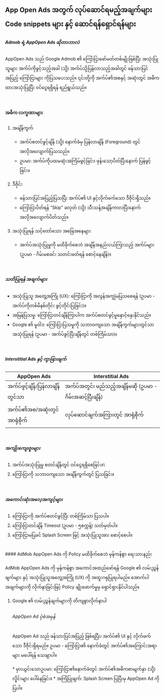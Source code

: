 ## App Open Ads အတွက် လုပ်ဆောင်ရမည့်အချက်များ Code snippets များ နှင့် ဆောင်ရန်ရှောင်ရန်များ

##### Admob ရဲ့ AppOpen Ads ဆိုတာဘာလဲ
<p>AppOpen Ads သည် Google Admob ၏ ကြော်ငြာဖော်မတ်တစ်မျိုးဖြစ်ပြီး အသုံးပြုသူများ အက်ပ်ကိုဖွင့်သည့်အခါ (သို့) အက်ပ်သို့ပြန်လာသည့်အခါတွင် ဖန်သားပြင်အပြည့် ကြော်ငြာများ ကိုပြသပေးသည်။ ၎င်းတို့ကို အက်ပ်၏အစနှင့် အဆုံးတွင် အဓိကထားအသုံးပြုပြီး ဝင်ငွေရရှိရန် ရည်ရွယ်သည်။</p>

<br>

#### အဓိက လက္ခဏာများ
1. အချိန်ကွက်
    * အက်ပ်စတင်ဖွင့်ချိန် (သို့) နောက်ခံမှ ပြန်လာချိန် (Foreground) တွင် အလိုအလျောက်ပြသသည်။
    * ဥပမာ: အက်ပ်ကိုပထမဆုံးအကြိမ်ဖွင့်ခြင်း၊ ဖုန်းသော့ပိတ်ပြီးနောက် ပြန်ဖွင့်ခြင်း။

2. ဒီဇိုင်း
    * ဖန်သားပြင်အပြည့်ပြသပြီး အက်ပ်၏ UI နှင့်လိုက်ဖက်သော ဒီဇိုင်းရှိသည်။
    * ကြော်ငြာပိတ်ရန် "Skip" ခလုတ် (သို့) သီးသန့်အချိန်ကာလပြီးနောက် အလိုအလျောက်ပိတ်သည်။
3. အသုံးပြုရန် သင့်တော်သော အခြေအနေများ
    * အက်ပ်အသုံးပြုမှုကို မထိခိုက်စေဘဲ အချိန်အနည်းငယ်ကြာသည့် အက်ပ်များ (ဥပမာ - ဂိမ်းမစခင်၊ သတင်းဖတ်ရန် စောင့်နေချိန်)။
<br>

##### သတိပြုရန် အချက်များ
* အသုံးပြုသူ အတွေ့အကြုံ (UX): ကြော်ငြာကို အလွန်အကျွံမပြသစေရန် (ဥပမာ - အက်ပ်ကိုတစ်မိနစ်တိုင်း ဖွင့်တိုင်းပြခြင်း)။
* အမြန်ပြသမှု: ကြော်ငြာတင်ချိန်ကြာပါက အက်ပ်စတင်ဖွင့်မှုနှောင့်နှေးနိုင်သည်။
* Google ၏ မူဝါဒ: ကြော်ငြာပြသမှုကို သဘာဝကျသော အချိန်ကွက်များတွင်သာ အသုံးပြုရန် (ဥပမာ - အက်ပ်ဖွင့်ပြီးချိန်တွင် တစ်ကြိမ်သာ)။

<br>

##### Interstitial Ads နှင့် ကွာခြားချက်
| AppOpen Ads | Interstitial Ads | 
| ------ | --- |
| အက်ပ်ဖွင့်ချိန်/ပြန်လာချိန်တွင်သာ     | အက်ပ်အတွင်း မည်သည့်အချိန်မဆို (ဥပမာ - ဂိမ်းအဆင့်ပြီးချိန်)  |
| အက်ပ်၏အစ/အဆုံးတွင် အာရုံစိုက်     | လုပ်ဆောင်ချက်အကြားတွင် အာရုံစိုက်  | 
	
<br>

##### အကျိုးကျေးဇူးများ
1. အက်ပ်အသုံးပြုမှု စတင်ချိန်တွင် ဝင်ငွေရရှိစေခြင်း။\
2. ကြော်ငြာကို သဘာဝကျသော အချိန်ကွက်တွင် ပြသခြင်း။

<br>

##### အကောင်းဆုံးအလေ့အကျင့်များ
1. ကြော်ငြာကို အက်ပ်စတင်ဖွင့်ပြီး တစ်ကြိမ်သာ ပြသပါ။
2. ကြော်ငြာတင်ချိန် Timeout (ဥပမာ - ၅စက္ကန့်) သတ်မှတ်ပါ။
3. ကြော်ငြာမပြခင် Splash Screen ဖြင့် အသုံးပြုသူအား စောင့်စေပါ။

<br>
#### AdMob AppOpen Ads ကို Policy မထိခိုက်စေဘဲ မှန်ကန်စွာ ရေးသားနည်း
<p>AdMob AppOpen Ads ကို မှန်ကန်စွာ အကောင်အထည်ဖော်ရန် Google ၏ လမ်းညွှန်ချက်များ နှင့် အသုံးပြုသူအတွေ့အကြုံ (UX) ကို အထူးဂရုပြုရပါမည်။ အောက်ပါအချက်များကို လိုက်နာခြင်းဖြင့် Policy ချိုးဖောက်မှုမှ ရှောင်ရှားနိုင်ပါသည်။</p>


1. Google ၏ လမ်းညွှန်ချက်များကို တိကျစွာလိုက်နာပါ
   ###### AppOpen Ad ပုံစံအမှန်
    <p> AppOpen Ad သည် ဖန်သားပြင်အပြည့် ဖြစ်ရပြီး၊ အက်ပ်၏ UI နှင့် လိုက်ဖက်သော ဒီဇိုင်းရှိရမည်။ ဥပမာ - ကြော်ငြာ၏ နောက်ခံတွင် အက်ပ်၏အကြောင်းအရာများ မပေါ်ရန် သေချာပါ။  </p>
          *  မှားယွင်းသောဥပမာ: ကြော်ငြာ၏နောက်ခံတွင် အက်ပ်၏အဓိကစာမျက်နှာ (သို့) လှိုင်းများ ပေါ်နေခြင်း။
          *  အကြံပြုချက်: Splash Screen ပြပြီးမှ AppOpen Ad ကိုပြပါ။

<br>
